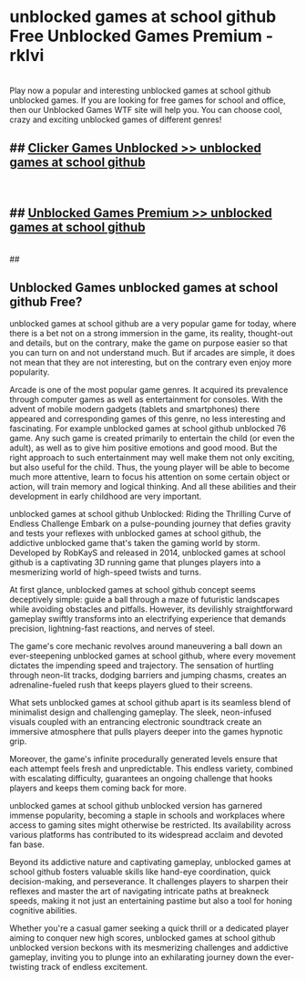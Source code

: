 # unblocked games at school github  Free Unblocked Games Premium - rklvi <br>
<br>
Play now a popular and interesting unblocked games at school github unblocked games. If you are looking for free games for school and office, then our Unblocked Games WTF site will help you. You can choose cool, crazy and exciting unblocked games of different genres!


## ##  [Clicker Games Unblocked >> unblocked games at school github](http://freeplayer.one?title=unblocked_games_at_school_github&ref=UGames)
  <br>

##  ## [Unblocked Games Premium >> unblocked games at school github](http://freeplayer.one?title=unblocked_games_at_school_github&ref=UGames)
  <br>
  ##



## Unblocked Games unblocked games at school github Free?

unblocked games at school github are a very popular game for today, where there is a bet not on a strong immersion in the game, its reality, thought-out and details, but on the contrary, make the game on purpose easier so that you can turn on and not understand much. But if arcades are simple, it does not mean that they are not interesting, but on the contrary even enjoy more popularity.

Arcade is one of the most popular game genres. It acquired its prevalence through computer games as well as entertainment for consoles. With the advent of mobile modern gadgets (tablets and smartphones) there appeared and corresponding games of this genre, no less interesting and fascinating. For example unblocked games at school github unblocked 76 game. Any such game is created primarily to entertain the child (or even the adult), as well as to give him positive emotions and good mood. But the right approach to such entertainment may well make them not only exciting, but also useful for the child. Thus, the young player will be able to become much more attentive, learn to focus his attention on some certain object or action, will train memory and logical thinking. And all these abilities and their development in early childhood are very important.

unblocked games at school github Unblocked: Riding the Thrilling Curve of Endless Challenge
Embark on a pulse-pounding journey that defies gravity and tests your reflexes with unblocked games at school github, the addictive unblocked game that's taken the gaming world by storm. Developed by RobKayS and released in 2014, unblocked games at school github is a captivating 3D running game that plunges players into a mesmerizing world of high-speed twists and turns.

At first glance, unblocked games at school github concept seems deceptively simple: guide a ball through a maze of futuristic landscapes while avoiding obstacles and pitfalls. However, its devilishly straightforward gameplay swiftly transforms into an electrifying experience that demands precision, lightning-fast reactions, and nerves of steel.

The game's core mechanic revolves around maneuvering a ball down an ever-steepening unblocked games at school github, where every movement dictates the impending speed and trajectory. The sensation of hurtling through neon-lit tracks, dodging barriers and jumping chasms, creates an adrenaline-fueled rush that keeps players glued to their screens.

What sets unblocked games at school github apart is its seamless blend of minimalist design and challenging gameplay. The sleek, neon-infused visuals coupled with an entrancing electronic soundtrack create an immersive atmosphere that pulls players deeper into the games hypnotic grip.

Moreover, the game's infinite procedurally generated levels ensure that each attempt feels fresh and unpredictable. This endless variety, combined with escalating difficulty, guarantees an ongoing challenge that hooks players and keeps them coming back for more.

unblocked games at school github unblocked version has garnered immense popularity, becoming a staple in schools and workplaces where access to gaming sites might otherwise be restricted. Its availability across various platforms has contributed to its widespread acclaim and devoted fan base.

Beyond its addictive nature and captivating gameplay, unblocked games at school github fosters valuable skills like hand-eye coordination, quick decision-making, and perseverance. It challenges players to sharpen their reflexes and master the art of navigating intricate paths at breakneck speeds, making it not just an entertaining pastime but also a tool for honing cognitive abilities.

Whether you're a casual gamer seeking a quick thrill or a dedicated player aiming to conquer new high scores, unblocked games at school github unblocked version beckons with its mesmerizing challenges and addictive gameplay, inviting you to plunge into an exhilarating journey down the ever-twisting track of endless excitement.